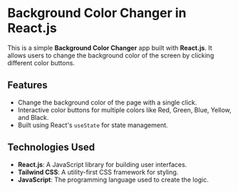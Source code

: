  # Background Color Changer in React.js

This is a simple **Background Color Changer** app built with **React.js**. It allows users to change the background color of the screen by clicking different color buttons.

## Features

- Change the background color of the page with a single click.
- Interactive color buttons for multiple colors like Red, Green, Blue, Yellow, and Black.
- Built using React's `useState` for state management.

## Technologies Used

- **React.js**: A JavaScript library for building user interfaces.
- **Tailwind CSS**: A utility-first CSS framework for styling.
- **JavaScript**: The programming language used to create the logic.
